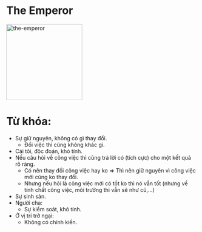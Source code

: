 # The Emperor

<img style="width: 200px;" alt="the-emperor"
  src="https://www.alittlesparkofjoy.com/wp-content/uploads/2019/08/the-emperor-tarot-card.jpg">

**Từ khóa:**
===

* Sự giữ nguyên, không có gì thay đổi.
  * Đổi việc thì cũng không khác gì.
* Cái tôi, độc đoán, khó tính.
* Nếu câu hỏi về công việc thì cũng trả lời có (tích cực) cho một kết quả rõ ràng.
  * Có nên thay đổi công việc hay ko => Thì nên giữ nguyên vì công việc mới cũng ko thay đổi.
  * Nhưng nếu hỏi là công việc mới có tốt ko thì nó vẫn tốt (nhưng về tính chất công việc, môi trường thì vẫn sẽ như cũ,...)
* Sự sinh sản.
* Người cha:
  * Sự kiểm soát, khó tính.
* Ở vị trí trở ngại:
  * Không có chính kiến.
